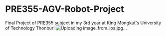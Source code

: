 # PRE355-AGV-Robot-Project
Final Project of PRE355 subject in my 3rd year at King Mongkut's University of Technology Thonburi
![Uploading image_from_ios.jpg…]()
